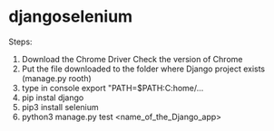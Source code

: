 # djangoselenium

Steps:

1. Download the Chrome Driver Check the version of Chrome
2. Put the file downloaded to the folder where Django project exists (manage.py rooth)
3. type in console export "PATH=$PATH:C:home/...
4. pip instal django
5. pip3 install selenium
6. python3 manage.py test <name_of_the_Django_app> 

